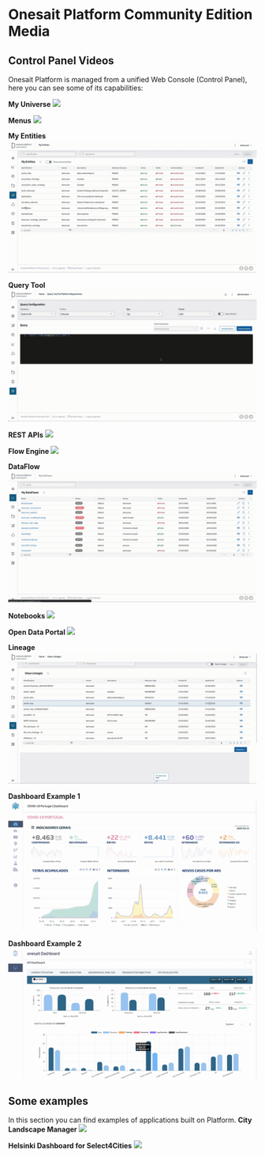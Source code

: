 # Onesait Platform Community Edition Media

## Control Panel Videos
Onesait Platform is managed from a unified Web Console (Control Panel), here you can see some of its capabilities:

**My Universe**
![](https://raw.githubusercontent.com/onesaitplatform/onesaitplatform-cloud-media/main/resources/videos/1.grafo.gif)

**Menus**
![](https://raw.githubusercontent.com/onesaitplatform/onesaitplatform-cloud-media/main/resources/videos/2.menus.gif)

**My Entities**
![](https://raw.githubusercontent.com/onesaitplatform/onesaitplatform-cloud-media/main/resources/videos/3.entities.gif)

**Query Tool**
![](https://raw.githubusercontent.com/onesaitplatform/onesaitplatform-cloud-media/main/resources/videos/4.querytool.gif)

**REST APIs**
![](https://raw.githubusercontent.com/onesaitplatform/onesaitplatform-cloud-media/main/resources/videos/5.apis.gif)

**Flow Engine**
![](https://raw.githubusercontent.com/onesaitplatform/onesaitplatform-cloud-media/main/resources/videos/6.flows.gif)

**DataFlow**
![](https://raw.githubusercontent.com/onesaitplatform/onesaitplatform-cloud-media/main/resources/videos/7.dataflows.gif)

**Notebooks**
![](https://raw.githubusercontent.com/onesaitplatform/onesaitplatform-cloud-media/main/resources/videos/8.notebooks.gif)

**Open Data Portal**
![](https://raw.githubusercontent.com/onesaitplatform/onesaitplatform-cloud-media/main/resources/videos/9.opendata.gif)

**Lineage**
![](https://raw.githubusercontent.com/onesaitplatform/onesaitplatform-cloud-media/main/resources/videos/10.lineage.gif)

**Dashboard Example 1**
![](https://raw.githubusercontent.com/onesaitplatform/onesaitplatform-cloud-media/main/resources/videos/11.dashboard1.gif)

**Dashboard Example 2**
![](https://raw.githubusercontent.com/onesaitplatform/onesaitplatform-cloud-media/main/resources/videos/11.dashboard2.gif)

## Some examples
In this section you can find examples of applications built on Platform.
**City Landscape Manager**
![](https://raw.githubusercontent.com/onesaitplatform/onesaitplatform-cloud-media/main/resources/videos/13.example_on_platform.gif)

**Helsinki Dashboard for Select4Cities**
![](https://raw.githubusercontent.com/onesaitplatform/onesaitplatform-cloud-media/main/resources/videos/Dashboard%20Helsinki%20Select4Cities.gif)
